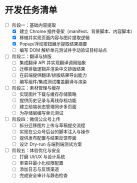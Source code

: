 # 开发任务清单

- [ ] 阶段一：基础内容提取
  - [x] 建立 Chrome 插件骨架（manifest、背景脚本、内容脚本）
  - [x] 移植并实现页面内容与图片提取逻辑
  - [x] Popup/浮动按钮展示提取结果摘要
  - [ ] 编写 DOM 解析单元测试并手动验证目标站点

- [ ] 阶段二：翻译与排版
  - [ ] 集成翻译 API 并实现翻译调用抽象
  - [ ] 迁移排版逻辑并渲染中文排版结果
  - [ ] 在前端提供翻译/排版结果导出能力
  - [ ] 编写组件/集成测试覆盖翻译与渲染

- [ ] 阶段三：素材管理与缓存
  - [ ] 实现图片下载与缓存存储策略
  - [ ] 提供历史记录与离线存档功能
  - [ ] 建立前端状态管理同步多页面
  - [ ] 为存储层编写单元测试

- [ ] 阶段四：微信公众号上传
  - [ ] 拆分迁移图片上传与草稿提交流程
  - [ ] 实现在公众号后台的脚本注入与操作
  - [ ] 提供发布配置与结果反馈界面
  - [ ] 设计 Dry-run 与端到端测试方案

- [ ] 阶段五：体验优化与安全
  - [ ] 打磨 UI/UX 与设计系统
  - [ ] 审查并最小化权限配置
  - [ ] 添加日志与反馈渠道
  - [ ] 完成安全审计与静态检查
